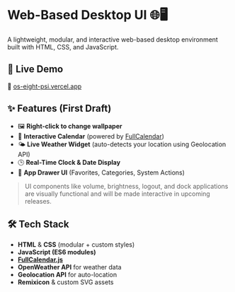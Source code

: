 # Web-Based Desktop UI 🌐🖥️

A lightweight, modular, and interactive web-based desktop environment built with HTML, CSS, and JavaScript.

## 🚀 Live Demo

🔗 [os-eight-psi.vercel.app](https://os-eight-psi.vercel.app/)

## ✨ Features (First Draft)

- 🖼️ **Right-click to change wallpaper**
- 📅 **Interactive Calendar** (powered by [FullCalendar](https://fullcalendar.io/))
- 🌤️ **Live Weather Widget** (auto-detects your location using Geolocation API)
- 🕒 **Real-Time Clock & Date Display**
- 🧩 **App Drawer UI** (Favorites, Categories, System Actions)

> UI components like volume, brightness, logout, and dock applications are visually functional and will be made interactive in upcoming releases.


## 🛠️ Tech Stack

- **HTML** & **CSS** (modular + custom styles)
- **JavaScript (ES6 modules)**
- **[FullCalendar.js](https://fullcalendar.io/)**
- **OpenWeather API** for weather data
- **Geolocation API** for auto-location
- **Remixicon** & custom SVG assets
